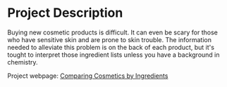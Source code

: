 # Project Description
<p> Buying new cosmetic products is difficult. It can even be scary for those who have sensitive skin and are prone to skin trouble. The information needed to alleviate this problem is on the back of each product, but it's tought to interpret those ingredient lists unless you have a background in chemistry. </p>
Project webpage: <a href="https://learn.datacamp.com/projects/695">Comparing Cosmetics by Ingredients
</a>
